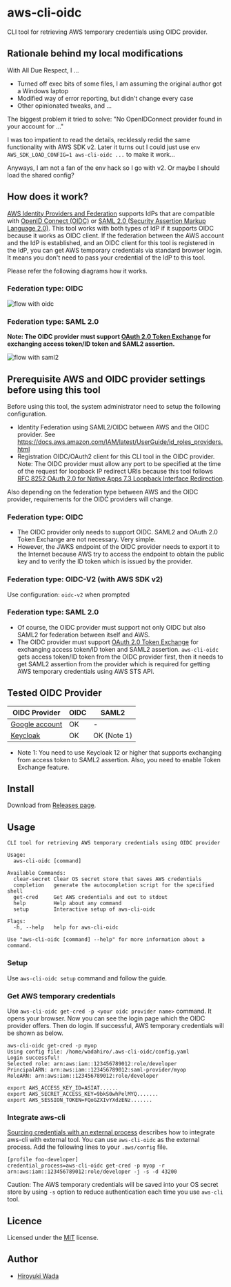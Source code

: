 # aws-cli-oidc

CLI tool for retrieving AWS temporary credentials using OIDC provider.

## Rationale behind my local modifications

With All Due Respect, I ...

- Turned off exec bits of some files, I am assuming the original author got a Windows laptop
- Modified way of error reporting, but didn't change every case
- Other opinionated tweaks, and ...

The biggest problem it tried to solve: "No OpenIDConnect provider found in your account for ..."

I was too impatient to read the details, recklessly redid the same functionality with AWS SDK v2.
Later it turns out I could just use `env AWS_SDK_LOAD_CONFIG=1 aws-cli-oidc ...` to make it work...

Anyways, I am not a fan of the env hack so I go with v2. Or maybe I should load the shared config?

## How does it work?

[AWS Identity Providers and Federation](https://docs.aws.amazon.com/IAM/latest/UserGuide/id_roles_providers.html) supports IdPs that are compatible with [OpenID Connect (OIDC)](http://openid.net/connect/) or [SAML 2.0 (Security Assertion Markup Language 2.0)](https://wiki.oasis-open.org/security). This tool works with both types of IdP if it supports OIDC because it works as OIDC client. If the federation between the AWS account and the IdP is established, and an OIDC client for this tool is registered in the IdP, you can get AWS temporary credentials via standard browser login. It means you don't need to pass your credential of the IdP to this tool.

Please refer the following diagrams how it works.

### Federation type: OIDC

![flow with oidc](flow-with-oidc.png)

### Federation type: SAML 2.0

**Note: The OIDC provider must support [OAuth 2.0 Token Exchange](https://tools.ietf.org/html/draft-ietf-oauth-token-exchange-15) for exchanging access token/ID token and SAML2 assertion.**

![flow with saml2](flow-with-saml2.png)

## Prerequisite AWS and OIDC provider settings before using this tool

Before using this tool, the system administrator need to setup the following configuration.

- Identity Federation using SAML2/OIDC between AWS and the OIDC provider. See https://docs.aws.amazon.com/IAM/latest/UserGuide/id_roles_providers.html
- Registration OIDC/OAuth2 client for this CLI tool in the OIDC provider. Note: The OIDC provider must allow any port to be specified at the time of the request for loopback IP redirect URIs because this tool follows [RFC 8252 OAuth 2.0 for Native Apps 7.3 Loopback Interface Redirection](https://tools.ietf.org/html/rfc8252#section-7.3).

Also depending on the federation type between AWS and the OIDC provider, requirements for the OIDC providers will change.

### Federation type: OIDC

- The OIDC provider only needs to support OIDC. SAML2 and OAuth 2.0 Token Exchange are not necessary. Very simple.
- However, the JWKS endpoint of the OIDC provider needs to export it to the Internet because AWS try to access the endpoint to obtain the public key and to verify the ID token which is issued by the provider.

### Federation type: OIDC-V2 (with AWS SDK v2)

Use configuration: `oidc-v2` when prompted

### Federation type: SAML 2.0

- Of course, the OIDC provider must support not only OIDC but also SAML2 for federation between itself and AWS.
- The OIDC provider must support [OAuth 2.0 Token Exchange](https://tools.ietf.org/html/draft-ietf-oauth-token-exchange-15) for exchanging access token/ID token and SAML2 assertion. `aws-cli-oidc` gets access token/ID token from the OIDC provider first, then it needs to get SAML2 assertion from the provider which is required for getting AWS temporary credentials using AWS STS API.

## Tested OIDC Provider

| OIDC Provider                                                                  | OIDC | SAML2       |
| ------------------------------------------------------------------------------ | ---- | ----------- |
| [Google account](https://accounts.google.com/.well-known/openid-configuration) | OK   | -           |
| [Keycloak](https://www.keycloak.org)                                           | OK   | OK (Note 1) |

- Note 1: You need to use Keycloak 12 or higher that supports exchanging from access token to SAML2 assertion. Also, you need to enable Token Exchange feature.

## Install

Download from [Releases page](https://github.com/openstandia/aws-cli-oidc/releases).

## Usage

```
CLI tool for retrieving AWS temporary credentials using OIDC provider

Usage:
  aws-cli-oidc [command]

Available Commands:
  clear-secret Clear OS secret store that saves AWS credentials
  completion   generate the autocompletion script for the specified shell
  get-cred     Get AWS credentials and out to stdout
  help         Help about any command
  setup        Interactive setup of aws-cli-oidc

Flags:
  -h, --help   help for aws-cli-oidc

Use "aws-cli-oidc [command] --help" for more information about a command.
```

### Setup

Use `aws-cli-oidc setup` command and follow the guide.

### Get AWS temporary credentials

Use `aws-cli-oidc get-cred -p <your oidc provider name>` command. It opens your browser.
Now you can see the login page which the OIDC provider offers. Then do login.
If successful, AWS temporary credentials will be shown as below.

```
aws-cli-oidc get-cred -p myop
Using config file: /home/wadahiro/.aws-cli-oidc/config.yaml
Login successful!
Selected role: arn:aws:iam::123456789012:role/developer
PrincipalARN: arn:aws:iam::123456789012:saml-provider/myop
RoleARN: arn:aws:iam::123456789012:role/developer

export AWS_ACCESS_KEY_ID=ASIAT......
export AWS_SECRET_ACCESS_KEY=9bkS0whPelMYQ.......
export AWS_SESSION_TOKEN=FQoGZXIvYXdzENz.......
```

### Integrate aws-cli

[Sourcing credentials with an external process](https://docs.aws.amazon.com/cli/latest/userguide/cli-configure-sourcing-external.html) describes how to integrate aws-cli with external tool.
You can use `aws-cli-oidc` as the external process. Add the following lines to your `.aws/config` file.

```
[profile foo-developer]
credential_process=aws-cli-oidc get-cred -p myop -r arn:aws:iam::123456789012:role/developer -j -s -d 43200
```

Caution: The AWS temporary credentials will be saved into your OS secret store by using `-s` option to reduce authentication each time you use `aws-cli` tool.

## Licence

Licensed under the [MIT](/LICENSE) license.

## Author

- [Hiroyuki Wada](https://github.com/wadahiro)
